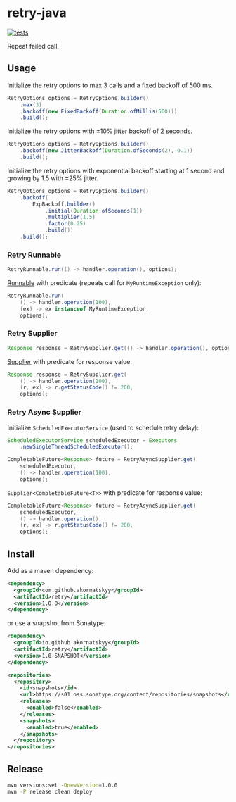 # retry-java

[![tests](https://github.com/akornatskyy/retry-java/actions/workflows/tests.yaml/badge.svg)](https://github.com/akornatskyy/retry-java/actions/workflows/tests.yaml)

Repeat failed call.

## Usage

Initialize the retry options to max 3 calls and a fixed backoff of 500 ms.

```java
RetryOptions options = RetryOptions.builder()
    .max(3)
    .backoff(new FixedBackoff(Duration.ofMillis(500)))
    .build();
```

Initialize the retry options with ±10% jitter backoff of 2 seconds.

```java
RetryOptions options = RetryOptions.builder()
    .backoff(new JitterBackoff(Duration.ofSeconds(2), 0.1))
    .build();
```

Initialize the retry options with exponential backoff starting at 1 second and
growing by 1.5 with ±25% jitter.

```java
RetryOptions options = RetryOptions.builder()
    .backoff(
        ExpBackoff.builder()
            .initial(Duration.ofSeconds(1))
            .multiplier(1.5)
            .factor(0.25)
            .build())
    .build();
```

### Retry Runnable

```java
RetryRunnable.run(() -> handler.operation(), options);
```

[Runnable](https://docs.oracle.com/javase/7/docs/api/java/lang/Runnable.html) 
with predicate (repeats call for `MyRuntimeException` only):

```java
RetryRunnable.run(
    () -> handler.operation(100),
    (ex) -> ex instanceof MyRuntimeException,
    options);
```

### Retry Supplier

```java
Response response = RetrySupplier.get(() -> handler.operation(), options);
```

[Supplier](https://docs.oracle.com/javase/8/docs/api/java/util/function/Supplier.html)
with predicate for response value:

```java
Response response = RetrySupplier.get(
    () -> handler.operation(100),
    (r, ex) -> r.getStatusCode() != 200,
    options);
```

### Retry Async Supplier

Initialize `ScheduledExecutorService` (used to schedule retry delay):

```java
ScheduledExecutorService scheduledExecutor = Executors
    .newSingleThreadScheduledExecutor();
```

```java
CompletableFuture<Response> future = RetryAsyncSupplier.get(
    scheduledExecutor,
    () -> handler.operation(100),
    options);
```

`Supplier<CompletableFuture<T>>` with predicate for response value:

```java
CompletableFuture<Response> future = RetryAsyncSupplier.get(
    scheduledExecutor,
    () -> handler.operation(),
    (r, ex) -> r.getStatusCode() != 200,
    options);
```

## Install

Add as a maven dependency:

```xml
<dependency>
  <groupId>com.github.akornatskyy</groupId>
  <artifactId>retry</artifactId>
  <version>1.0.0</version>
</dependency>
```

or use a snapshot from Sonatype:

```xml
<dependency>
  <groupId>io.github.akornatskyy</groupId>
  <artifactId>retry</artifactId>
  <version>1.0-SNAPSHOT</version>
</dependency>
```

```xml
<repositories>
  <repository>
    <id>snapshots</id>
    <url>https://s01.oss.sonatype.org/content/repositories/snapshots</url>
    <releases>
      <enabled>false</enabled>
    </releases>
    <snapshots>
      <enabled>true</enabled>
    </snapshots>
  </repository>
</repositories>
```

## Release

```sh
mvn versions:set -DnewVersion=1.0.0
mvn -P release clean deploy
```